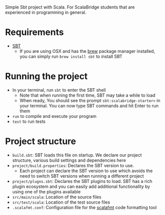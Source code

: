 Simple Sbt project with Scala. For ScalaBridge students that are experienced in programming in general.

# Requirements

- [SBT](https://www.scala-sbt.org/download.html)
  - If you are using OSX and has the [brew](https://brew.sh/) package manager installed, you can simply run `brew install sbt` to install SBT


# Running the project

- In your terminal, run `sbt` to enter the SBT shell
  - Note that when running the first time, SBT may take a while to load
  - When ready, You should see the prompt `sbt:scalabridge-starter>` in your terminal. You can now type SBT commands and hit Enter to run them
- `run` to compile and execute your program
- `test` to run tests

# Project structure

- `build.sbt`: SBT loads this file on startup. We declare our project structure, various build settings and dependencies here
- `project/build.properties`: Declares the SBT version to use.
  - Each project can declare the SBT version to use which avoids the need to switch SBT versions when running a different project
- `project/plugns.sbt`: Declares the SBT plugins to load. SBT has a rich plugin ecosystem and you can easily add additional functionality by using one of the plugins available
- `src/main/scala`: Location of the source files
- `src/test/scala`: Location of the test source files
- `.scalafmt.conf`: Configuration file for the [scalafmt](https://scalameta.org/scalafmt/) code formatting tool
